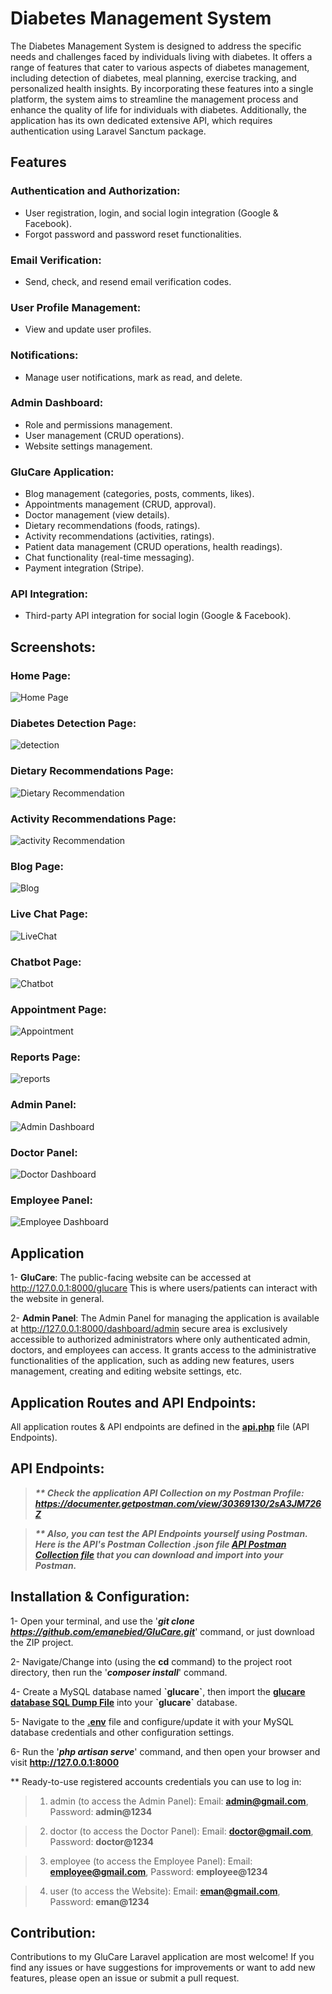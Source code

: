# Diabetes Management System

The Diabetes Management System is designed to address the specific needs and challenges faced by individuals living with diabetes. It offers a range of features that cater to various aspects of diabetes management, including detection of diabetes, meal planning, exercise tracking, and personalized health insights. By incorporating these features into a single platform, the system aims to streamline the management process and enhance the quality of life for individuals with diabetes. Additionally, the application has its own dedicated extensive API, which requires authentication using Laravel Sanctum package.

## Features

### Authentication and Authorization:

-   User registration, login, and social login integration (Google & Facebook).
-   Forgot password and password reset functionalities.

### Email Verification:

-   Send, check, and resend email verification codes.

### User Profile Management:

-   View and update user profiles.

### Notifications:

-   Manage user notifications, mark as read, and delete.

### Admin Dashboard:

-   Role and permissions management.
-   User management (CRUD operations).
-   Website settings management.

### GluCare Application:

-   Blog management (categories, posts, comments, likes).
-   Appointments management (CRUD, approval).
-   Doctor management (view details).
-   Dietary recommendations (foods, ratings).
-   Activity recommendations (activities, ratings).
-   Patient data management (CRUD operations, health readings).
-   Chat functionality (real-time messaging).
-   Payment integration (Stripe).

### API Integration:

-   Third-party API integration for social login (Google & Facebook).

## Screenshots:


### Home Page:

![Home Page](https://github.com/emanebied/GluCare/assets/165226378/4eee699d-70b3-42a5-a3cd-f225d5bf9fa6)

### Diabetes Detection Page:
![detection](https://github.com/emanebied/GluCare/assets/165226378/bdb6bbb3-6888-4c76-a99a-4d9fa3b4608d)

### Dietary Recommendations Page:

![Dietary Recommendation](https://github.com/emanebied/GluCare/assets/165226378/5fee4f86-307a-4874-ab59-9f556146ad10)

### Activity Recommendations Page:

![activity Recommendation](https://github.com/emanebied/GluCare/assets/165226378/7fdc915b-94de-407c-88b0-a2c39bd832cf)

### Blog Page:
![Blog](https://github.com/emanebied/GluCare/assets/165226378/a94e6fb1-9c2d-409b-9f72-360b943d82bf)

### Live Chat Page:
![LiveChat](https://github.com/emanebied/GluCare/assets/165226378/03c3d2fa-5c01-486e-82a0-982cb1f0d38d)

### Chatbot Page:
![Chatbot](https://github.com/emanebied/GluCare/assets/165226378/a3108aca-0e03-402b-ba6c-df36df7afed7)

### Appointment Page:
![Appointment](https://github.com/emanebied/GluCare/assets/165226378/106ec8ee-3666-47d0-a08f-81364a3a3607)

### Reports Page:
![reports](https://github.com/emanebied/GluCare/assets/165226378/f226dee2-6ecb-4975-a1dc-60bc2d6992df)

### Admin Panel:

![Admin Dashboard](https://github.com/emanebied/GluCare/assets/165226378/40d362b1-42d1-4509-b1c7-55b9c726b3c4)

### Doctor Panel:
![Doctor Dashboard](https://github.com/emanebied/GluCare/assets/165226378/1a6966ae-d9af-46d5-8d4f-674acc092329)

### Employee Panel:
![Employee Dashboard](https://github.com/emanebied/GluCare/assets/165226378/41b155ac-0b5d-4fa6-b818-fc5bc3462f0a)


## Application 

1- **GluCare**: The public-facing website can be accessed at http://127.0.0.1:8000/glucare This is where users/patients can  interact with the website in general. 

2- **Admin Panel**: The Admin Panel for managing the application is available at http://127.0.0.1:8000/dashboard/admin secure area is exclusively accessible to authorized administrators where only authenticated admin, doctors, and employees can access. It grants access to the administrative functionalities of the application, such as adding new  features, users management, creating and editing website settings, etc.

## Application Routes and API Endpoints:

All application routes & API endpoints are defined in the  **[api.php](routes/api.php)** file (API Endpoints).

## API Endpoints:

> **_\*\* Check the application API Collection on my Postman Profile: https://documenter.getpostman.com/view/30369130/2sA3JM726Z_**

> **_\*\* Also, you can test the API Endpoints yourself using Postman. Here is the API's Postman Collection .json file [API Postman Collection file](<Postman Collection of API Endpoints/GluCare.postman_collection.json>) that you can download and import into your Postman._**

## Installation & Configuration:

1- Open your terminal, and use the '**_git clone https://github.com/emanebied/GluCare.git_**' command, or just download the ZIP project.

2- Navigate/Change into (using the **cd** command) to the project root directory, then run the '**_composer install_**' command.


4- Create a MySQL database named **\`glucare\`**, then import the **[glucare database SQL Dump File](<database-glucare/glucare-SQL Dump File - phpMyAdmin Export.sql>)** into your **\`glucare\`** database.

5- Navigate to the **[.env](.env)** file and configure/update it with your MySQL database credentials and other configuration settings.

6- Run the '**_php artisan serve_**' command, and then open your browser and visit **http://127.0.0.1:8000** 

\*\* Ready-to-use registered accounts credentials you can use to log in:

> 1. admin (to access the Admin Panel): Email: **admin@gmail.com**, Password: **admin@1234**

> 2. doctor (to access the Doctor Panel): Email: **doctor@gmail.com**, Password: **doctor@1234**

> 3. employee (to access the Employee Panel): Email: **employee@gmail.com**, Password: **employee@1234**

> 4. user (to access the Website): Email: **eman@gmail.com**, Password: **eman@1234**

## Contribution:

Contributions to my GluCare Laravel application are most welcome! If you find any issues or have suggestions for improvements or want to add new features, please open an issue or submit a pull request.

